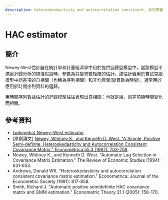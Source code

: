 ```yaml
---
description: heteroskedasticity and autocorrelation consistent, 非均齊變異-序列相關一致估計式
---
```


# HAC estimator

## 簡介

Newey-West估計器在統計學和計量經濟學中用於提供迴歸型模型中，當該模型不滿足迴歸分析的標准假設時，參數為共變異數矩陣的估計。該估計器用於嘗試克服模型中誤差項的自相關（也稱為序列相關）和非均齊異(變異數為時變)，通常用於應用於時間序列資料的迴歸。

用時間序列數據估計的迴歸模型往往表現出自相關；也就是說，誤差項隨時間變化而相關。

## 參考資料

* [\[wikipedia\] Newey–West estimator](https://en.wikipedia.org/wiki/Newey%E2%80%93West\_estimator)
* \[原創論文] [Newey, Whitney K., and Kenneth D. West. "A Simple, Positive Semi-definite, Heteroskedasticity and Autocorrelation Consistent Covariance Matrix." Econometrica 55.3 (1987): 703-708](https://www.nber.org/system/files/working\_papers/t0055/t0055.pdf).
* Newey, Whitney K., and Kenneth D. West. "Automatic Lag Selection in Covariance Matrix Estimation." The Review of Economic Studies (1994): 631-653.
* Andrews, Donald WK. "Heteroskedasticity and autocorrelation consistent covariance matrix estimation." Econometrica: Journal of the Econometric Society (1991): 817-858.
* Smith, Richard J. "Automatic positive semidefinite HAC covariance matrix and GMM estimation." Econometric Theory 21.1 (2005): 158-170.
